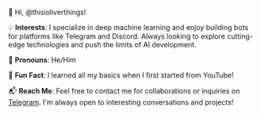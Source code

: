 👋 Hi, @thisioliverthings!

💡 **Interests**: 
I specialize in deep machine learning and enjoy building bots for platforms like Telegram and Discord. Always looking to explore cutting-edge technologies and push the limits of AI development.

🌟 **Pronouns**: He/Him

🎉 **Fun Fact**: I learned all my basics when I first started from YouTube!

📬 **Reach Me**: 
Feel free to contact me for collaborations or inquiries on [Telegram](https://t.me/oliceer). I'm always open to interesting conversations and projects!